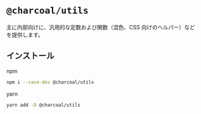 # `@charcoal/utils`

主に内部向けに、汎用的な定数および関数（混色、CSS 向けのヘルパー）などを提供します。

## インストール

npm

```bash
npm i --save-dev @charcoal/utils
```

yarn

```bash
yarn add -D @charcoal/utils
```
